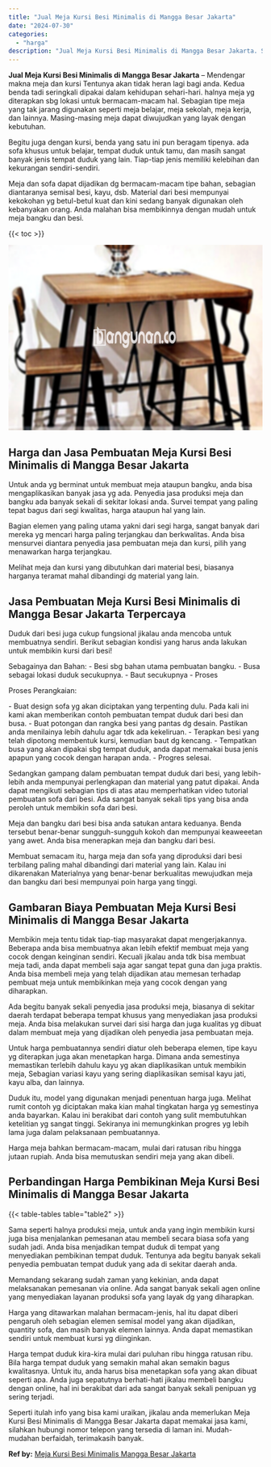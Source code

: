 ```yaml
---
title: "Jual Meja Kursi Besi Minimalis di Mangga Besar Jakarta"
date: "2024-07-30"
categories: 
  - "harga"
description: "Jual Meja Kursi Besi Minimalis di Mangga Besar Jakarta. Seperti itulah info yang bisa kami uraikan, jikalau anda memerlukan Meja Kursi Besi Minimalis di Mang..."
---
```


**Jual Meja Kursi Besi Minimalis di Mangga Besar Jakarta** – Mendengar makna meja dan kursi Tentunya akan tidak heran lagi bagi anda. Kedua benda tadi seringkali dipakai dalam kehidupan sehari-hari. halnya meja yg diterapkan sbg lokasi untuk bermacam-macam hal. Sebagian tipe meja yang tak jarang digunakan seperti meja belajar, meja sekolah, meja kerja, dan lainnya. Masing-masing meja dapat diwujudkan yang layak dengan kebutuhan.

Begitu juga dengan kursi, benda yang satu ini pun beragam tipenya. ada sofa khusus untuk belajar, tempat duduk untuk tamu, dan masih sangat banyak jenis tempat duduk yang lain. Tiap-tiap jenis memiliki kelebihan dan kekurangan sendiri-sendiri.

Meja dan sofa dapat dijadikan dg bermacam-macam tipe bahan, sebagian diantaranya semisal besi, kayu, dsb. Material dari besi mempunyai kekokohan yg betul-betul kuat dan kini sedang banyak digunakan oleh kebanyakan orang. Anda malahan bisa membikinnya dengan mudah untuk meja bangku dan besi.

{{< toc >}}

![Jual Meja Kursi Besi Minimalis di Mangga Besar Jakarta](/images/jual-meja-besi-murah07.png)

## Harga dan Jasa Pembuatan Meja Kursi Besi Minimalis di Mangga Besar Jakarta

Untuk anda yg berminat untuk membuat meja ataupun bangku, anda bisa mengaplikasikan banyak jasa yg ada. Penyedia jasa produksi meja dan bangku ada banyak sekali di sekitar lokasi anda. Survei tempat yang paling tepat bagus dari segi kwalitas, harga ataupun hal yang lain.

Bagian elemen yang paling utama yakni dari segi harga, sangat banyak dari mereka yg mencari harga paling terjangkau dan berkwalitas. Anda bisa mensurvei diantara penyedia jasa pembuatan meja dan kursi, pilih yang menawarkan harga terjangkau.

Melihat meja dan kursi yang dibutuhkan dari material besi, biasanya harganya teramat mahal dibandingi dg material yang lain.

## Jasa Pembuatan Meja Kursi Besi Minimalis di Mangga Besar Jakarta Terpercaya

Duduk dari besi juga cukup fungsional jikalau anda mencoba untuk membuatnya sendiri. Berikut sebagian kondisi yang harus anda lakukan untuk membikin kursi dari besi!

Sebagainya dan Bahan: - Besi sbg bahan utama pembuatan bangku. - Busa sebagai lokasi duduk secukupnya. - Baut secukupnya - Proses

Proses Perangkaian:

\- Buat design sofa yg akan diciptakan yang terpenting dulu. Pada kali ini kami akan memberikan contoh pembuatan tempat duduk dari besi dan busa. - Buat potongan dan rangka besi yang pantas dg desain. Pastikan anda menilainya lebih dahulu agar tdk ada kekeliruan. - Terapkan besi yang telah dipotong membentuk kursi, kemudian baut dg kencang. - Tempatkan busa yang akan dipakai sbg tempat duduk, anda dapat memakai busa jenis apapun yang cocok dengan harapan anda. - Progres selesai.

Sedangkan gampang dalam pembuatan tempat duduk dari besi, yang lebih-lebih anda mempunyai perlengkapan dan material yang patut dipakai. Anda dapat mengikuti sebagian tips di atas atau memperhatikan video tutorial pembuatan sofa dari besi. Ada sangat banyak sekali tips yang bisa anda peroleh untuk membikin sofa dari besi.

Meja dan bangku dari besi bisa anda satukan antara keduanya. Benda tersebut benar-benar sungguh-sungguh kokoh dan mempunyai keaweeetan yang awet. Anda bisa menerapkan meja dan bangku dari besi.

Membuat semacam itu, harga meja dan sofa yang diproduksi dari besi terbilang paling mahal dibandingi dari material yang lain. Kalau ini dikarenakan Materialnya yang benar-benar berkualitas mewujudkan meja dan bangku dari besi mempunyai poin harga yang tinggi.

## Gambaran Biaya Pembuatan Meja Kursi Besi Minimalis di Mangga Besar Jakarta

Membikin meja tentu tidak tiap-tiap masyarakat dapat mengerjakannya. Beberapa anda bisa membuatnya akan lebih efektif membuat meja yang cocok dengan keinginan sendiri. Kecuali jikalau anda tdk bisa membuat meja tadi, anda dapat membeli saja agar sangat tepat guna dan juga praktis. Anda bisa membeli meja yang telah dijadikan atau memesan terhadap pembuat meja untuk membikinkan meja yang cocok dengan yang diharapkan.

Ada begitu banyak sekali penyedia jasa produksi meja, biasanya di sekitar daerah terdapat beberapa tempat khusus yang menyediakan jasa produksi meja. Anda bisa melakukan survei dari sisi harga dan juga kualitas yg dibuat dalam membuat meja yang dijadikan oleh penyedia jasa pembuatan meja.

Untuk harga pembuatannya sendiri diatur oleh beberapa elemen, tipe kayu yg diterapkan juga akan menetapkan harga. Dimana anda semestinya memastikan terlebih dahulu kayu yg akan diaplikasikan untuk membikin meja, Sebagian variasi kayu yang sering diaplikasikan semisal kayu jati, kayu alba, dan lainnya.

Duduk itu, model yang digunakan menjadi penentuan harga juga. Melihat rumit contoh yg diciptakan maka kian mahal tingkatan harga yg semestinya anda bayarkan. Kalau ini berakibat dari contoh yang sulit membutuhkan ketelitian yg sangat tinggi. Sekiranya ini memungkinkan progres yg lebih lama juga dalam pelaksanaan pembuatannya.

Harga meja bahkan bermacam-macam, mulai dari ratusan ribu hingga jutaan rupiah. Anda bisa memutuskan sendiri meja yang akan dibeli.

## Perbandingan Harga Pembikinan Meja Kursi Besi Minimalis di Mangga Besar Jakarta

{{< table-tables table="table2" >}}

Sama seperti halnya produksi meja, untuk anda yang ingin membikin kursi juga bisa menjalankan pemesanan atau membeli secara biasa sofa yang sudah jadi. Anda bisa menjadikan tempat duduk di tempat yang menyediakan pembikinan tempat duduk. Tentunya ada begitu banyak sekali penyedia pembuatan tempat duduk yang ada di sekitar daerah anda.

Memandang sekarang sudah zaman yang kekinian, anda dapat melaksanakan pemesanan via online. Ada sangat banyak sekali agen online yang menyediakan layanan produksi sofa yang layak dg yang diharapkan.

Harga yang ditawarkan malahan bermacam-jenis, hal itu dapat diberi pengaruh oleh sebagian elemen semisal model yang akan dijadikan, quantity sofa, dan masih banyak elemen lainnya. Anda dapat memastikan sendiri untuk membuat kursi yg diinginkan.

Harga tempat duduk kira-kira mulai dari puluhan ribu hingga ratusan ribu. Bila harga tempat duduk yang semakin mahal akan semakin bagus kwalitasnya. Untuk itu, anda harus bisa menetapkan sofa yang akan dibuat seperti apa. Anda juga sepatutnya berhati-hati jikalau membeli bangku dengan online, hal ini berakibat dari ada sangat banyak sekali penipuan yg sering terjadi.

Seperti itulah info yang bisa kami uraikan, jikalau anda memerlukan Meja Kursi Besi Minimalis di Mangga Besar Jakarta dapat memakai jasa kami, silahkan hubungi nomor telepon yang tersedia di laman ini. Mudah-mudahan berfaidah, terimakasih banyak.

**Ref by:** [Meja Kursi Besi Minimalis Mangga Besar Jakarta](https://id.wikipedia.org/wiki/Meja)
